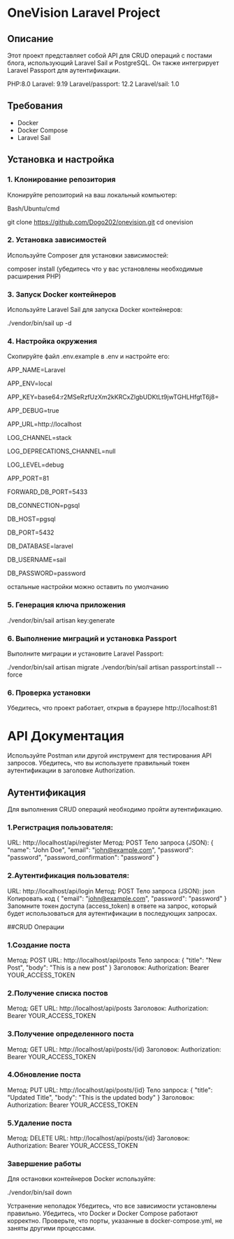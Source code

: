# OneVision Laravel Project

## Описание

Этот проект представляет собой API для CRUD операций с постами блога, использующий Laravel Sail и PostgreSQL. Он также интегрирует Laravel Passport для аутентификации.

PHP:8.0
Laravel: 9.19
Laravel/passport: 12.2
Laravel/sail: 1.0

## Требования

- Docker
- Docker Compose
- Laravel Sail

## Установка и настройка

### 1. Клонирование репозитория

Клонируйте репозиторий на ваш локальный компьютер:

Bash/Ubuntu/cmd

git clone https://github.com/Dogo202/onevision.git
cd onevision

### 2. Установка зависимостей
Используйте Composer для установки зависимостей:

composer install
(убедитесь что у вас установлены необходимые расширения PHP) 

### 3. Запуск Docker контейнеров
Используйте Laravel Sail для запуска Docker контейнеров:

./vendor/bin/sail up -d

### 4. Настройка окружения
Скопируйте файл .env.example в .env и настройте его:

APP_NAME=Laravel

APP_ENV=local

APP_KEY=base64:r2MSeRzfUzXm2kKRCxZlgbUDKtLt9jwTGHLHfgtT6j8=

APP_DEBUG=true

APP_URL=http://localhost

LOG_CHANNEL=stack

LOG_DEPRECATIONS_CHANNEL=null

LOG_LEVEL=debug


APP_PORT=81

FORWARD_DB_PORT=5433


DB_CONNECTION=pgsql

DB_HOST=pgsql

DB_PORT=5432

DB_DATABASE=laravel

DB_USERNAME=sail

DB_PASSWORD=password


остальные настройки можно оставить по умолчанию

### 5. Генерация ключа приложения 
./vendor/bin/sail artisan key:generate

### 6. Выполнение миграций и установка Passport
Выполните миграции и установите Laravel Passport:

./vendor/bin/sail artisan migrate
./vendor/bin/sail artisan passport:install --force

### 6. Проверка установки
Убедитесь, что проект работает, открыв в браузере http://localhost:81

# API Документация
Используйте Postman или другой инструмент для тестирования API запросов. Убедитесь, что вы используете правильный токен аутентификации в заголовке Authorization.

## Аутентификация
Для выполнения CRUD операций необходимо пройти аутентификацию.

### 1.Регистрация пользователя:
URL: http://localhost/api/register
Метод: POST
Тело запроса (JSON):
{
    "name": "John Doe",
    "email": "john@example.com",
    "password": "password",
    "password_confirmation": "password"
}


### 2.Аутентификация пользователя:
URL: http://localhost/api/login
Метод: POST
Тело запроса (JSON):
json
Копировать код
{
    "email": "john@example.com",
    "password": "password"
}
Запомните токен доступа (access_token) в ответе на запрос, который будет использоваться для аутентификации в последующих запросах.


##CRUD Операции

### 1.Создание поста
Метод: POST
URL: http://localhost/api/posts
Тело запроса:
{
    "title": "New Post",
    "body": "This is a new post"
}
Заголовок: Authorization: Bearer YOUR_ACCESS_TOKEN

### 2.Получение списка постов
Метод: GET
URL: http://localhost/api/posts
Заголовок: Authorization: Bearer YOUR_ACCESS_TOKEN

### 3.Получение определенного поста
Метод: GET
URL: http://localhost/api/posts/{id}
Заголовок: Authorization: Bearer YOUR_ACCESS_TOKEN

### 4.Обновление поста
Метод: PUT
URL: http://localhost/api/posts/{id}
Тело запроса:
{
    "title": "Updated Title",
    "body": "This is the updated body"
}
Заголовок: Authorization: Bearer YOUR_ACCESS_TOKEN

### 5.Удаление поста
Метод: DELETE
URL: http://localhost/api/posts/{id}
Заголовок: Authorization: Bearer YOUR_ACCESS_TOKEN


### Завершение работы
Для остановки  контейнеров Docker используйте:

./vendor/bin/sail down



Устранение неполадок
Убедитесь, что все зависимости установлены правильно.
Убедитесь, что Docker и Docker Compose работают корректно.
Проверьте, что порты, указанные в docker-compose.yml, не заняты другими процессами.
